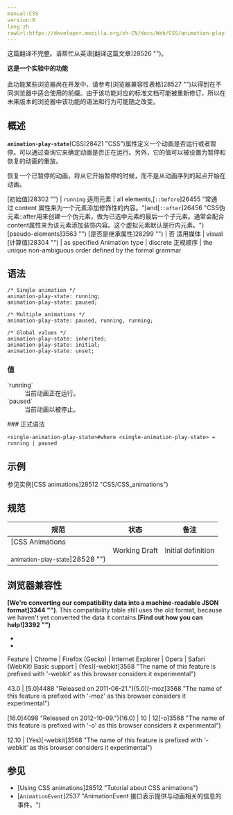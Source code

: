 ```yaml
---
manual:CSS
version:0
lang:zh
rawUrl:https://developer.mozilla.org/zh-CN/docs/Web/CSS/animation-play-state
---
```




这篇翻译不完整。请帮忙从英语[翻译这篇文章]28526 "")。






**这是一个实验中的功能**<br></br>此功能某些浏览器尚在开发中，请参考[浏览器兼容性表格]28527 "")以得到在不同浏览器中适合使用的前缀。由于该功能对应的标准文档可能被重新修订，所以在未来版本的浏览器中该功能的语法和行为可能随之改变。




## 概述<a name="概述"></a>


**`animation-play-state`**[CSS]28421 "CSS")属性定义一个动画是否运行或者暂停。可以通过查询它来确定动画是否正在运行。另外，它的值可以被设置为暂停和恢复的动画的重放。



恢复一个已暂停的动画，将从它开始暂停的时候，而不是从动画序列的起点开始在动画。


[初始值]28302 "") | `running` 
适用元素 | all elements,[`::before`]26455 "常通过 content 属性来为一个元素添加修饰性的内容。")and[`::after`]26456 "CSS伪元素::after用来创建一个伪元素，做为已选中元素的最后一个子元素。通常会配合content属性来为该元素添加装饰内容。这个虚拟元素默认是行内元素。")[pseudo-elements]3563 "") 
[是否是继承属性]28299 "") | 否 
适用媒体 | visual 
[计算值]28304 "") | as specified 
Animation type | discrete 
正规顺序 | the unique non-ambiguous order defined by the formal grammar 


## 语法<a name="语法"></a>

```
/* Single animation */
animation-play-state: running;
animation-play-state: paused;

/* Multiple animations */
animation-play-state: paused, running, running;

/* Global values */
animation-play-state: inherited;
animation-play-state: initial;
animation-play-state: unset;
```

### 值<a name="值"></a>
<dl><dt id=''>`running`</dt><dd>当前动画正在运行。</dd><dt id=''>`paused`</dt><dd>当前动画以被停止。</dd></dl>
### 正式语法<a name="正式语法"></a>

```
<single-animation-play-state>#where <single-animation-play-state> = running | paused

```

## 示例<a name="示例"></a>


参见实例[CSS animations]28512 "CSS/CSS_animations")


## 规范<a name="规范"></a>

规范 | 状态 | 备注 
 ---  |  ---  |  ---  | 
[CSS Animations<br></br><small>animation-play-state</small>]28528 "") | Working Draft | Initial definition 


## 浏览器兼容性<a name="浏览器兼容性"></a>


**[We&#39;re converting our compatibility data into a machine-readable JSON format]3344 "")**. This compatibility table still uses the old format, because we haven&#39;t yet converted the data it contains.**[Find out how you can help!]3392 "")**


* 
* 

Feature | Chrome | Firefox (Gecko) | Internet Explorer | Opera | Safari (WebKit) 
Basic support | (Yes)[-webkit]3568 "The name of this feature is prefixed with '-webkit' as this browser considers it experimental")<br></br>43.0 | [5.0]4488 "Released on 2011-06-21.")(5.0)[-moz]3568 "The name of this feature is prefixed with '-moz' as this browser considers it experimental")<br></br>[16.0]4098 "Released on 2012-10-09.")(16.0) | 10 | 12[-o]3568 "The name of this feature is prefixed with '-o' as this browser considers it experimental")<br></br>12.10 | (Yes)[-webkit]3568 "The name of this feature is prefixed with '-webkit' as this browser considers it experimental") 




## 参见<a name="参见"></a>

* [Using CSS animations]28512 "Tutorial about CSS animations")
* [`AnimationEvent`]2537 "AnimationEvent 接口表示提供与动画相关的信息的事件。")



